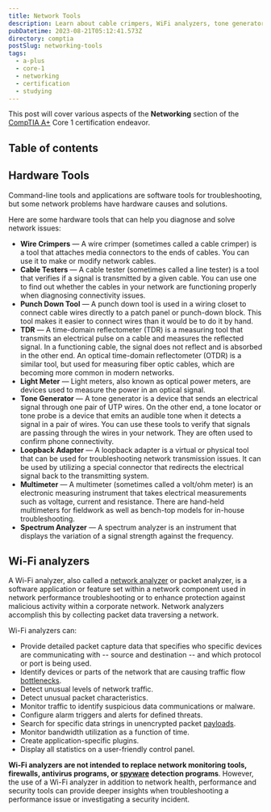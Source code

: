 ```yaml
---
title: Network Tools
description: Learn about cable crimpers, WiFi analyzers, tone generators, cable testers, and more.
pubDatetime: 2023-08-21T05:12:41.573Z
directory: comptia
postSlug: networking-tools
tags:
  - a-plus
  - core-1
  - networking
  - certification
  - studying
---
```


This post will cover various aspects of the **Networking** section of the [CompTIA A+](https://www.comptia.org/certifications/a) Core 1 certification endeavor.

## Table of contents

## Hardware Tools

Command-line tools and applications are software tools for troubleshooting, but some network problems have hardware causes and solutions.

Here are some hardware tools that can help you diagnose and solve network issues:

- **Wire Crimpers** — A wire crimper (sometimes called a cable crimper) is a tool that attaches media connectors to the ends of cables. You can use it to make or modify network cables.
- **Cable Testers** — A cable tester (sometimes called a line tester) is a tool that verifies if a signal is transmitted by a given cable. You can use one to find out whether the cables in your network are functioning properly when diagnosing connectivity issues.
- **Punch Down Tool** — A punch down tool is used in a wiring closet to connect cable wires directly to a patch panel or punch-down block. This tool makes it easier to connect wires than it would be to do it by hand.
- **TDR** — A time-domain reflectometer (TDR) is a measuring tool that transmits an electrical pulse on a cable and measures the reflected signal. In a functioning cable, the signal does not reflect and is absorbed in the other end. An optical time-domain reflectometer (OTDR) is a similar tool, but used for measuring fiber optic cables, which are becoming more common in modern networks.
- **Light Meter** — Light meters, also known as optical power meters, are devices used to measure the power in an optical signal.
- **Tone Generator** — A tone generator is a device that sends an electrical signal through one pair of UTP wires. On the other end, a tone locator or tone probe is a device that emits an audible tone when it detects a signal in a pair of wires. You can use these tools to verify that signals are passing through the wires in your network. They are often used to confirm phone connectivity.
- **Loopback Adapter** — A loopback adapter is a virtual or physical tool that can be used for troubleshooting network transmission issues. It can be used by utilizing a special connector that redirects the electrical signal back to the transmitting system.
- **Multimeter** — A multimeter (sometimes called a volt/ohm meter) is an electronic measuring instrument that takes electrical measurements such as voltage, current and resistance. There are hand-held multimeters for fieldwork as well as bench-top models for in-house troubleshooting.
- **Spectrum Analyzer** — A spectrum analyzer is an instrument that displays the variation of a signal strength against the frequency.

## Wi-Fi analyzers

A Wi-Fi analyzer, also called a [network analyzer](https://www.techtarget.com/searchnetworking/definition/network-analyzer) or packet analyzer, is a software application or feature set within a network component used in network performance troubleshooting or to enhance protection against malicious activity within a corporate network. Network analyzers accomplish this by collecting packet data traversing a network.

Wi-Fi analyzers can:

- Provide detailed packet capture data that specifies who specific devices are communicating with -- source and destination -- and which protocol or port is being used.
- Identify devices or parts of the network that are causing traffic flow [bottlenecks](https://www.techtarget.com/searchnetworking/definition/bottleneck).
- Detect unusual levels of network traffic.
- Detect unusual packet characteristics.
- Monitor traffic to identify suspicious data communications or malware.
- Configure alarm triggers and alerts for defined threats.
- Search for specific data strings in unencrypted packet [payloads](https://www.techtarget.com/searchsecurity/definition/payload).
- Monitor bandwidth utilization as a function of time.
- Create application-specific plugins.
- Display all statistics on a user-friendly control panel.

**Wi-Fi analyzers are not intended to replace network monitoring tools, firewalls, antivirus programs, or [spyware](https://www.techtarget.com/searchsecurity/definition/spyware) detection programs**. However, the use of a Wi-Fi analyzer in addition to network health, performance and security tools can provide deeper insights when troubleshooting a performance issue or investigating a security incident.
